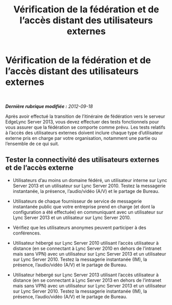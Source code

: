 ﻿---
title: Vérification de la fédération et de l’accès distant des utilisateurs externes
TOCTitle: Vérification de la fédération et de l’accès distant des utilisateurs externes
ms:assetid: a383fefb-c428-4462-93fd-15ba540fa867
ms:mtpsurl: https://technet.microsoft.com/fr-fr/library/JJ688163(v=OCS.15)
ms:contentKeyID: 49891474
ms.date: 05/20/2016
mtps_version: v=OCS.15
ms.translationtype: HT
---

# Vérification de la fédération et de l’accès distant des utilisateurs externes

 

_**Dernière rubrique modifiée :** 2012-09-18_

Après avoir effectué la transition de l’itinéraire de fédération vers le serveur EdgeLync Server 2013, vous devez effectuer des tests fonctionnels pour vous assurer que la fédération se comporte comme prévu. Les tests relatifs à l’accès des utilisateurs externes doivent inclure chaque type d’utilisateur externe pris en charge par votre organisation, notamment une partie ou l’ensemble de ce qui suit.

## Tester la connectivité des utilisateurs externes et de l’accès externe

  - Utilisateurs d’au moins un domaine fédéré, un utilisateur interne sur Lync Server 2013 et un utilisateur sur Lync Server 2010. Testez la messagerie instantanée, la présence, l’audio/vidéo (A/V) et le partage de Bureau.

  - Utilisateurs de chaque fournisseur de service de messagerie instantanée public que votre entreprise prend en charge (et dont la configuration a été effectuée) en communiquant avec un utilisateur sur Lync Server 2013 et un utilisateur sur Lync Server 2010.

  - Vérifiez que les utilisateurs anonymes peuvent participer à des conférences.

  - Utilisateur hébergé sur Lync Server 2010 utilisant l’accès utilisateur à distance (en se connectant à Lync Server 2010 en dehors de l’intranet mais sans VPN) avec un utilisateur sur Lync Server 2013 et un utilisateur sur Lync Server 2010. Testez la messagerie instantanée (IM), la présence, l’audio/vidéo (A/V) et le partage de Bureau.

  - Utilisateur hébergé sur Lync Server 2013 utilisant l’accès utilisateur à distance (en se connectant à Lync Server 2013 en dehors de l’intranet mais sans VPN) avec un utilisateur sur Lync Server 2013 et un utilisateur sur Lync Server 2010. Testez la messagerie instantanée (IM), la présence, l’audio/vidéo (A/V) et le partage de Bureau.

